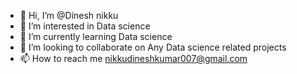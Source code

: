 - 👋 Hi, I’m @Dinesh nikku
- 👀 I’m interested in Data science
- 🌱 I’m currently learning Data science 
- 💞️ I’m looking to collaborate on Any Data science related projects
- 📫 How to reach me nikkudineshkumar007@gmail.com

<!---
Dineshnikku/Dineshnikku is a ✨ special ✨ repository because its `README.md` (this file) appears on your GitHub profile.
You can click the Preview link to take a look at your changes.
--->
